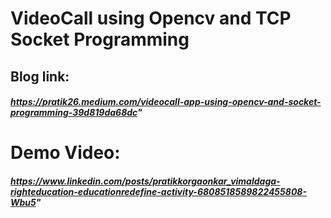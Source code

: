 #  VideoCall using Opencv and TCP Socket Programming

## Blog link: 
##### https://pratik26.medium.com/videocall-app-using-opencv-and-socket-programming-39d819da68dc" 
# Demo Video:
##### https://www.linkedin.com/posts/pratikkorgaonkar_vimaldaga-righteducation-educationredefine-activity-6808518589822455808-Wbu5"
